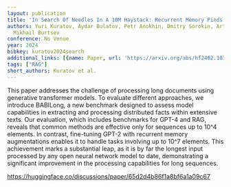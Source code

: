 ```yaml
---
layout: publication
title: 'In Search Of Needles In A 10M Haystack: Recurrent Memory Finds What Llms Miss'
authors: Yuri Kuratov, Aydar Bulatov, Petr Anokhin, Dmitry Sorokin, Artyom Sorokin,
  Mikhail Burtsev
conference: No Venue
year: 2024
bibkey: kuratov2024search
additional_links: [{name: Paper, url: 'https://arxiv.org/abs/hf2402.10790'}]
tags: ["RAG"]
short_authors: Kuratov et al.
---
```

This paper addresses the challenge of processing long documents using generative transformer models. To evaluate different approaches, we introduce BABILong, a new benchmark designed to assess model capabilities in extracting and processing distributed facts within extensive texts. Our evaluation, which includes benchmarks for GPT-4 and RAG, reveals that common methods are effective only for sequences up to 10^4 elements. In contrast, fine-tuning GPT-2 with recurrent memory augmentations enables it to handle tasks involving up to 10^7 elements. This achievement marks a substantial leap, as it is by far the longest input processed by any open neural network model to date, demonstrating a significant improvement in the processing capabilities for long sequences.

https://huggingface.co/discussions/paper/65d2d4b86f1a8bf6a1a09c67